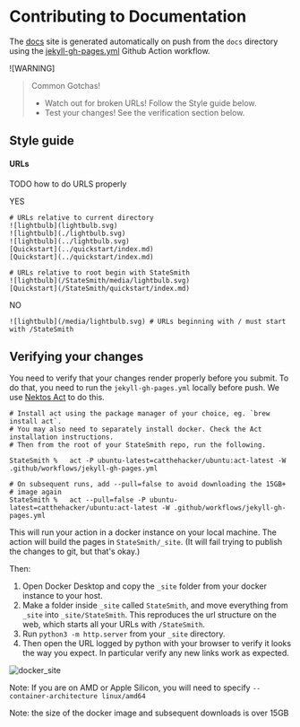 # Contributing to Documentation

The [docs](/) site is generated automatically on push from the `docs` directory using the [jekyll-gh-pages.yml](/jekyll-gh-pages.yml) Github Action workflow.

![WARNING]
> Common Gotchas!
> * Watch out for broken URLs! Follow the Style guide below.
> * Test your changes! See the verification section below.


## Style guide

#### URLs
TODO how to do URLS properly

YES

```
# URLs relative to current directory
![lightbulb](lightbulb.svg)
![lightbulb](./lightbulb.svg)
![lightbulb](../lightbulb.svg)
[Quickstart](../quickstart/index.md)
[Quickstart](../quickstart/index.md)

# URLs relative to root begin with StateSmith
![lightbulb](/StateSmith/media/lightbulb.svg)
[Quickstart](/StateSmith/quickstart/index.md)
```

NO
```
![lightbulb](/media/lightbulb.svg) # URLs beginning with / must start with /StateSmith

```

## Verifying your changes

You need to verify that your changes render properly before you submit. To do that, you need to run the `jekyll-gh-pages.yml` locally before push. We use [Nektos Act](https://nektosact.com/) to do this.

```
# Install act using the package manager of your choice, eg. `brew install act`.
# You may also need to separately install docker. Check the Act installation instructions.
# Then from the root of your StateSmith repo, run the following.

StateSmith %   act -P ubuntu-latest=catthehacker/ubuntu:act-latest -W .github/workflows/jekyll-gh-pages.yml

# On subsequent runs, add --pull=false to avoid downloading the 15GB+
# image again
StateSmith %   act --pull=false -P ubuntu-latest=catthehacker/ubuntu:act-latest -W .github/workflows/jekyll-gh-pages.yml

```

This will run your action in a docker instance on your local machine. The action will build the pages in `StateSmith/_site`. (It will fail trying to publish the changes to git, but that's okay.)

Then:
1. Open Docker Desktop and copy the `_site` folder from your docker instance to your host.
2. Make a folder inside `_site` called `StateSmith`, and move everything from `_site` into `_site/StateSmith`. This reproduces the url structure on the web, which starts all your URLs with `/StateSmith`.
3. Run `python3 -m http.server` from your `_site` directory.
3. Then open the URL logged by python with your browser to verify it looks the way you expect. In particular verify any new links work as expected.

![docker_site]( /StateSmith/media/docker_site.png )

Note: If you are on AMD or Apple Silicon, you will need to specify `--container-architecture linux/amd64`

Note: the size of the docker image and subsequent downloads is over 15GB

